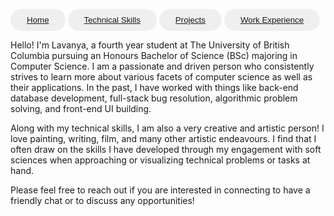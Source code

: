 <button 
  style=
  "border-radius: 24px;
  color: #3c4043;
  padding: 10px 26px;
  border: none" 
  type="button"> <a href="https://lavanyamenon15.github.io"> Home </a> </button> 
<button 
  style=
  "border-radius: 24px;
  color: #3c4043;
  padding: 10px 26px;
  border: none"
  type="button"> <a href="https://lavanyamenon15.github.io/technicalskills"> Technical Skills </a> </button> 
<button 
  style=
  "border-radius: 24px;
  color: #3c4043;
  padding: 10px 26px;
  border: none"
  type="button"> <a href="https://lavanyamenon15.github.io/projects"> Projects </a> </button> 
<button 
  style=
  "border-radius: 24px;
  color: #3c4043;
  padding: 10px 26px;
  border: none"
  type="button"> <a href="https://lavanyamenon15.github.io/workexperience"> Work Experience </a> </button> 

Hello! I'm Lavanya, a fourth year student at The University of British Columbia pursuing an Honours Bachelor of Science (BSc) majoring in Computer Science. I am a passionate and driven person who consistently strives to learn more about various facets of computer science as well as their applications. In the past, I have worked with things like back-end database development, full-stack bug resolution, algorithmic problem solving, and front-end UI building.

Along with my technical skills, I am also a very creative and artistic person! I love painting, writing, film, and many other artistic endeavours. I find that I often draw on the skills I have developed through my engagement with soft sciences when approaching or visualizing technical problems or tasks at hand.

Please feel free to reach out if you are interested in connecting to have a friendly chat or to discuss any opportunities!

